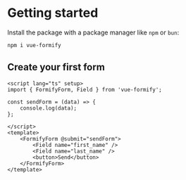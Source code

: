# Getting started
Install the package with a package manager like `npm` or `bun`:
```bash
npm i vue-formify
```
## Create your first form
```vue
<script lang="ts" setup>
import { FormifyForm, Field } from 'vue-formify';

const sendForm = (data) => {
	console.log(data);
};

</script>
<template>
	<FormifyForm @submit="sendForm">
		<Field name="first_name" />
		<Field name="last_name" />
		<button>Send</button>
	</FormifyForm>
</template>
```
